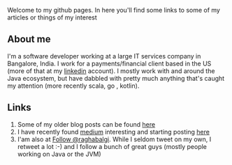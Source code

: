Welcome to my github pages. In here you'll find some links to some of my articles or 
things of my interest

## About me
I'm a software developer working at a large IT services company in Bangalore, India. I work for a payments/financial client based in the US (more of that at my [linkedin](https://in.linkedin.com/pub/raghavendra-balgi/4/ba0/58) account). I mostly work with and around the Java ecosystem, but have dabbled with pretty much anything that's caught my attention (more recently scala, go , kotlin).

## Links
1. Some of my older blog posts can be found [here](http://raghablog.blogspot.com)
2. I have recently found [medium](medium.com) interesting and starting posting [here](https://medium.com/@rkbalgi)
3. I'am also at <a href="https://twitter.com/raghabalgi?ref_src=twsrc%5Etfw" class="twitter-follow-button" data-show-count="false">Follow @raghabalgi</a><script async src="https://platform.twitter.com/widgets.js" charset="utf-8"></script>. While I seldom tweet on my own, I retweet a lot :-) and I follow a bunch of great guys (mostly people working on Java or the JVM)
